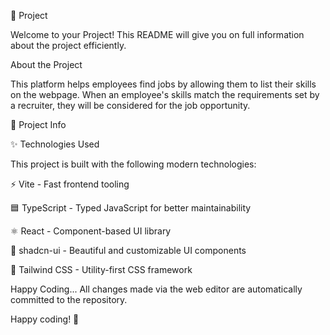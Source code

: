 🚀 Project

Welcome to your Project! This README will give you on  full information about the project efficiently.

About the Project

This platform helps employees find jobs by allowing them to list their skills on the webpage. When an employee's skills match the requirements set by a recruiter, they will be considered for the job opportunity.

📌 Project Info

✨ Technologies Used

This project is built with the following modern technologies:

⚡ Vite - Fast frontend tooling

🟦 TypeScript - Typed JavaScript for better maintainability

⚛ React - Component-based UI library

🎨 shadcn-ui - Beautiful and customizable UI components

🎨 Tailwind CSS - Utility-first CSS framework


Happy Coding...
All changes made via the web editor are automatically committed to the repository.



Happy coding! 🎉

